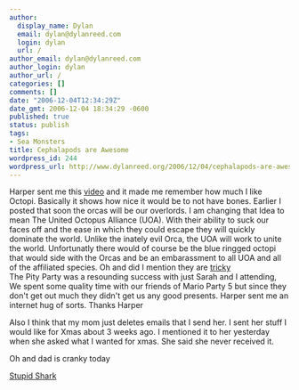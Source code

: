 ```yaml
---
author:
  display_name: Dylan
  email: dylan@dylanreed.com
  login: dylan
  url: /
author_email: dylan@dylanreed.com
author_login: dylan
author_url: /
categories: []
comments: []
date: "2006-12-04T12:34:29Z"
date_gmt: 2006-12-04 18:34:29 -0600
published: true
status: publish
tags:
- Sea Monsters
title: Cephalapods are Awesome
wordpress_id: 244
wordpress_url: http://www.dylanreed.org/2006/12/04/cephalapods-are-awesome/
---
```


Harper sent me this [video][1] and it made me remember how much I like Octopi. Basically it shows how nice it would be to not have bones. Earlier I posted that soon the orcas will be our overlords. I am changing that Idea to mean The United Octopus Alliance (UOA). With their ability to suck our faces off and the ease in which they could escape they will quickly dominate the world. Unlike the inately evil Orca, the UOA will work to unite the world. Unfortunatly there would of course be the blue ringged octopi that would side with the Orcas and be an embarassment to all UOA and all of the affiliated species. Oh and did I mention they are [tricky][2]  
The Pity Party was a resounding success with just Sarah and I attending, We spent some quality time with our friends of Mario Party 5 but since they don't get out much they didn't get us any good presents. Harper sent me an internet hug of sorts. Thanks Harper

   [1]: http://video.google.com/videoplay?docid=4007016107763801953&q=octopus
   [2]: http://video.google.com/videoplay?docid=-4139449748454943279&q=octopus

Also I think that my mom just deletes emails that I send her. I sent her stuff I would like for Xmas about 3 weeks ago. I mentioned it to her yesterday when she asked what I wanted for xmas. She said she never received it.

Oh and dad is cranky today

[Stupid Shark][3]

   [3]: http://video.google.com/videoplay?docid=-7004909622962894202&q=octopus

